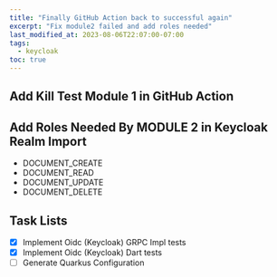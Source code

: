 ```yaml
---
title: "Finally GitHub Action back to successful again"
excerpt: "Fix module2 failed and add roles needed"
last_modified_at: 2023-08-06T22:07:00-07:00
tags: 
  - keycloak
toc: true
---
```


## Add Kill Test Module 1 in GitHub Action

## Add Roles Needed By MODULE 2 in Keycloak Realm Import 
- DOCUMENT_CREATE
- DOCUMENT_READ
- DOCUMENT_UPDATE
- DOCUMENT_DELETE

## Task Lists
- [x] Implement Oidc (Keycloak) GRPC Impl tests
- [x] Implement Oidc (Keycloak) Dart tests
- [ ] Generate Quarkus Configuration
